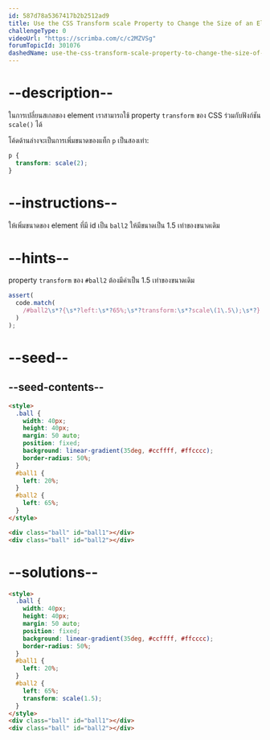 ```yaml
---
id: 587d78a5367417b2b2512ad9
title: Use the CSS Transform scale Property to Change the Size of an Element
challengeType: 0
videoUrl: "https://scrimba.com/c/c2MZVSg"
forumTopicId: 301076
dashedName: use-the-css-transform-scale-property-to-change-the-size-of-an-element
---
```


# --description--

ในการเปลี่ยนสเกลของ element เราสามารถใช้ property `transform` ของ CSS ร่วมกับฟังก์ชัน `scale()` ได้

โค้ดด้านล่างจะเป็นการเพิ่มขนาดของแท็ก `p` เป็นสองเท่า:

```css
p {
  transform: scale(2);
}
```

# --instructions--

ให้เพิ่มขนาดของ element ที่มี id เป็น `ball2` ให้มีขนาดเป็น 1.5 เท่าของขนาดเดิม

# --hints--

property `transform` ของ `#ball2` ต้องมีค่าเป็น 1.5 เท่าของขนาดเดิม

```js
assert(
  code.match(
    /#ball2\s*?{\s*?left:\s*?65%;\s*?transform:\s*?scale\(1\.5\);\s*?}|#ball2\s*?{\s*?transform:\s*?scale\(1\.5\);\s*?left:\s*?65%;\s*?}/gi
  )
);
```

# --seed--

## --seed-contents--

```html
<style>
  .ball {
    width: 40px;
    height: 40px;
    margin: 50 auto;
    position: fixed;
    background: linear-gradient(35deg, #ccffff, #ffcccc);
    border-radius: 50%;
  }
  #ball1 {
    left: 20%;
  }
  #ball2 {
    left: 65%;
  }
</style>

<div class="ball" id="ball1"></div>
<div class="ball" id="ball2"></div>
```

# --solutions--

```html
<style>
  .ball {
    width: 40px;
    height: 40px;
    margin: 50 auto;
    position: fixed;
    background: linear-gradient(35deg, #ccffff, #ffcccc);
    border-radius: 50%;
  }
  #ball1 {
    left: 20%;
  }
  #ball2 {
    left: 65%;
    transform: scale(1.5);
  }
</style>
<div class="ball" id="ball1"></div>
<div class="ball" id="ball2"></div>
```
